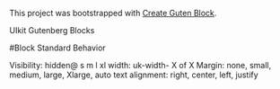 This project was bootstrapped with [Create Guten Block](https://github.com/ahmadawais/create-guten-block).

UIkit Gutenberg Blocks

#Block Standard Behavior

Visibility: hidden@ s m l xl
width: uk-width- X of X
Margin: none, small, medium, large, Xlarge, auto
text alignment: right, center, left, justify
